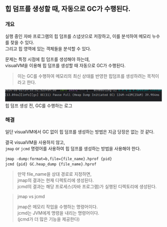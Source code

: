 ## 힙 덤프를 생성할 때, 자동으로 GC가 수행된다.

### 개요

실행 중인 자바 프로그램의 힙 덤프를 스냅샷으로 저장하고, 이를 분석하여 메모리 누수를 찾을 수 있다.  
그리고 힙 영역에 있는 객체들을 분석할 수 있다.

문제는 특정 시점에 힙 덤프를 생성해야 하는데,  
visualVM을 이용해 힙 덤프를 생성할 때 자동으로 GC가 수행된다.

> 이는 GC를 수행하여 메모리의 최신 상태를 반영한 힙덤프를 생성하려는 목적이라고 한다.

![img.png](../img/gc_heapdump_1.png)  
힙 덤프 생성 전, GC를 수행하는 로그

### 해결

일단 visualVM에서 GC 없이 힙 덤프를 생성하는 방법은 지금 당장은 없는 것 같다.

결국 visualVM을 사용하지 않고,  
`jmap` or `jcmd` 명령어를 사용하여 힙 덤프를 생성하는 방법을 사용해야 한다.

`jmap -dump:format=b,file={file_name}.hprof {pid}`  
`jcmd {pid} GC.heap_dump {file_name}.hprof`

> 만약 file_name을 상대 경로로 지정하면,  
> jmap의 결과는 현재 디렉토리에 생성된다.  
> jcmd의 결과는 해당 프로세스(자바 프로그램)가 실행된 디렉토리에 생성된다.

> jmap vs jcmd
> 
> jmap은 메모리 작업을 수행하는 명령어이다.  
> jcmd는 JVM에게 명령을 내리는 명령어이다.  
> (jcmd가 더 많은 기능을 제공한다)